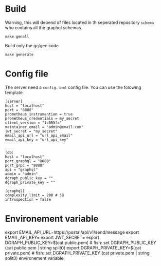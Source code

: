 # Build 

Warning, this will depend of files located in th seperated repository `schema` who contains all the graphql schemas.

    make genall

Build only the gqlgen code

    make generate

# Config file

The server need a `config.toml` config file. You can use the folowing template:

```
[server]
host = "localhost"
port = "8888"
prometheus_instrumention = true
prometheus_credentials = my_secret
client_version = "1c555fa"
maintainer_email = "admin@email.com"
jwt_secret = "my_secret"
email_api_url = "url_api_email"
email_api_key = "url_api_key"


[db]
host = "localhost"
port_graphql = "8080"
port_grpc = "9080"
api = "graphql"
admin = "admin"
dgraph_public_key = ""
dgraph_private_key = ""

[graphql]
complexity_limit = 200 # 50
introspection = false
```

# Environement variable

export EMAIL_API_URL=https://postal/api/v1/send/message
export EMAIL_API_KEY=
export JWT_SECRET=
export DGRAPH_PUBLIC_KEY=$(cat public.pem)      # fish: set DGRAPH_PUBLIC_KEY (cat public.pem | string split0)
export DGRAPH_PRIVATE_KEY=$(cat private.pem)    # fish: set DGRAPH_PRIVATE_KEY (cat private.pem | string split0)
environement variable 


